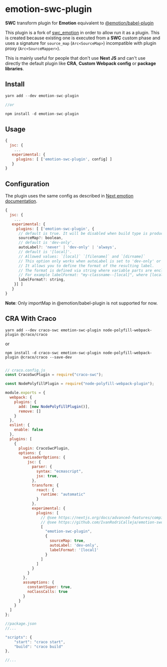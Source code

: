 # emotion-swc-plugin


**SWC** transform plugin for **Emotion** equivalent to [@emotion/babel-plugin](https://www.npmjs.com/package/@emotion/babel-plugin)

This plugin is a fork of [swc_emotion](https://github.com/vercel/next.js/tree/canary/packages/next-swc/crates/emotion) in order to allow run it as a plugin. This is created because existing one is executed from a **SWC** custom phase and uses a signature for `source_map` (`Arc<SourceMap>`) incompatible with plugin proxy (`Arc<SourceMapper>`).

This is mainly useful for people that don't use **Next JS** and can't use directly the default plugin like **CRA**, **Custom Webpack config** or **package libraries**.

## Install

```js
yarn add --dev emotion-swc-plugin

//or

npm install -d emotion-swc-plugin
```

## Usage

```js
{
  jsc: {
    ...
   experimental: {
     plugins: [ ['emotion-swc-plugin', config] ] 
   }
}
```

## Configuration

The plugin uses the same config as described in [Next emotion documentation](https://nextjs.org/docs/advanced-features/compiler#emotion).

```js
{
  jsc: {
    ...
   experimental: {
     plugins: [ ['emotion-swc-plugin', {
      // default is true. It will be disabled when build type is production.
      sourceMap?: boolean,
      // default is 'dev-only'.
      autoLabel?: 'never' | 'dev-only' | 'always',
      // default is '[local]'.
      // Allowed values: `[local]` `[filename]` and `[dirname]`
      // This option only works when autoLabel is set to 'dev-only' or 'always'.
      // It allows you to define the format of the resulting label.
      // The format is defined via string where variable parts are enclosed in square brackets [].
      // For example labelFormat: "my-classname--[local]", where [local] will be replaced with the name of the variable the result is assigned to.
      labelFormat?: string,
    }] ] 
   }
}
```

**Note**: Only importMap in @emotion/babel-plugin is not supported for now.

## CRA With Craco

`yarn add --dev craco-swc emotion-swc-plugin node-polyfill-webpack-plugin @craco/craco`

or

`npm install -d craco-swc emotion-swc-plugin node-polyfill-webpack-plugin @craco/craco --save-dev`

```javascript

// craco.config.js
const CracoSwcPlugin = require("craco-swc");

const NodePolyfillPlugin = require("node-polyfill-webpack-plugin");

module.exports = {
  webpack: {
    plugins: {
      add: [new NodePolyfillPlugin()],
      remove: []
    }
  },
  eslint: {
    enable: false
  },
  plugins: [
    {
      plugin: CracoSwcPlugin,
      options: {
        swcLoaderOptions: {
          jsc: {
            parser: {
              syntax: "ecmascript",
              jsx: true,
            },
            transform: {
              react: {
                runtime: "automatic"
              }
            },
            experimental: {
              plugins: [
                // @see https://nextjs.org/docs/advanced-features/compiler#emotion
                // @see https://github.com/IvanRodriCalleja/emotion-swc-plugin
                [
                  "emotion-swc-plugin",
                  {
                    sourceMap: true,
                    autoLabel: 'dev-only',
                    labelFormat: '[local]'
                  }
                ]
              ]
            }
          }
        },
        assumptions: {
          constantSuper: true,
          noClassCalls: true
        }
      }
    }
  ]
};

```

```javascript
//package.json
//...

"scripts": {
    "start": "craco start",
    "build": "craco build"
},

//...
```

